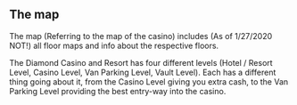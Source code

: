 ## The map

The map (Referring to the map of the casino) includes (As of 1/27/2020 NOT!) all floor maps and info about the respective floors.

The Diamond Casino and Resort has four different levels (Hotel / Resort Level, Casino Level, Van Parking Level, Vault Level). Each has a different thing going about it, from the Casino Level giving you extra cash, to the Van Parking Level providing the best entry-way into the casino.

